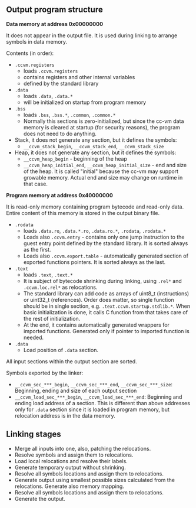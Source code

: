 

## Output program structure

**Data memory at address 0x00000000**

It does not appear in the output file.
It is used during linking to arrange symbols in data memory.

Contents (in order):

 * `.ccvm.registers`
   * loads `.ccvm.registers`
   * contains registers and other internal variables
   * defined by the standard library
 * `.data`
   * loads `.data`, `.data.*`
   * will be initialized on startup from program memory
 * `.bss`
   * loads `.bss`, `.bss.*`, `.common`, `.common.*`
   * Normally this sections is zero-initialized, but since the cc-vm
     data memory is cleared at startup (for security reasons),
     the program does not need to do anything.
 * Stack, it does not generate any section, but it defines the symbols:
   * `__ccvm_stack_begin`, `__ccvm_stack_end`, `__ccvm_stack_size`
 * Heap, it does not generate any section, but it defines the symbols:
   * `__ccvm_heap_begin` - beginning of the heap
   * `__ccvm_heap_initial_end`, `__ccvm_heap_initial_size` - end and
     size of the heap. It is called "initial" because the cc-vm may
     support growable memory. Actual end and size may change on runtime
     in that case.

**Program memory at address 0x40000000**

It is read-only memory containing program bytecode and read-only data.
Entire content of this memory is stored in the output binary file.

 * `.rodata`
   * loads `.data.ro`, `.data.*.ro`, `.data.ro.*`, `.rodata`, `.rodata.*`
   * Loads also `.ccvm.entry` - contains only one jump
     instruction to the guest entry point defined by the standard library.
     It is sorted always as the first.
   * Loads also `.ccvm.export.table` - automatically generated section
     of exported functions pointers.
     It is sorted always as the last.
 * `.text`
   * loads `.text`, `.text.*`
   * It is subject of bytecode shrinking during linking,
     using `.rel*` and `.ccvm.loc.rel*` as relocations.
   * The standard library can add code as arrays of uint8_t (instructions)
     or uint32_t (references). Order does matter, so single function should
     be in single section, e.g. `.text.ccvm.startup.stdlib.*`.
     When basic initialization is done, it calls C function from
     that takes care of the rest of initialization.
   * At the end, it contains automatically generated wrappers for
     imported functions. Generated only if pointer to imported function
     is needed.
 * `.data`
   * Load position of `.data` section.

All input sections within the output section are sorted.

Symbols exported by the linker:

 - `__ccvm_sec_***_begin`, `__ccvm_sec_***_end`, `__ccvm_sec_***_size`:
   Beginning, ending and size of each output section
 - `__ccvm_load_sec_***_begin`, `__ccvm_load_sec_***_end`:
   Beginning and ending load address of a section.
   This is different than above addresses only for `.data` section
   since it is loaded in program memory, but relocation address is
   in the data memory.

## Linking stages

* Merge all inputs into one, also, patching the relocations.
* Resolve symbols and assign them to relocations.
* Load local relocations and resolve their labels.
* Generate temporary output without shrinking.
* Resolve all symbols locations and assign them to relocations.
* Generate output using smallest possible sizes calculated
  from the relocations. Generate also memory mapping.
* Resolve all symbols locations and assign them to relocations.
* Generate the output.
